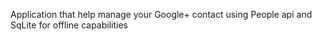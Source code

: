 Application that help manage your Google+ contact using People api and SqLite for offline capabilities 
